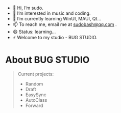 - 👋 Hi, I’m sudo.
- 👀 I’m interested in music and coding.
- 🌱 I’m currently learning WinUI, MAUI, Qt...
- 📫 To reach me, email me at sudobash@qq.com .
- 😄 Status: learning...
- ⚡ Welcome to my studio - BUG STUDIO.

# About BUG STUDIO
> Current projects:
> - Random
> - Draft
> - EasySync
> - AutoClass
> - Forward
<!---
sudo0015/sudo0015 is a ✨ special ✨ repository because its `README.md` (this file) appears on your GitHub profile.
You can click the Preview link to take a look at your changes.
--->

